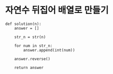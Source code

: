 # 자연수 뒤집어 배열로 만들기



```
def solution(n):
    answer = []
    
    str_n = str(n)
    
    for num in str_n:
        answer.append(int(num))
        
    answer.reverse()
    
    return answer
```

